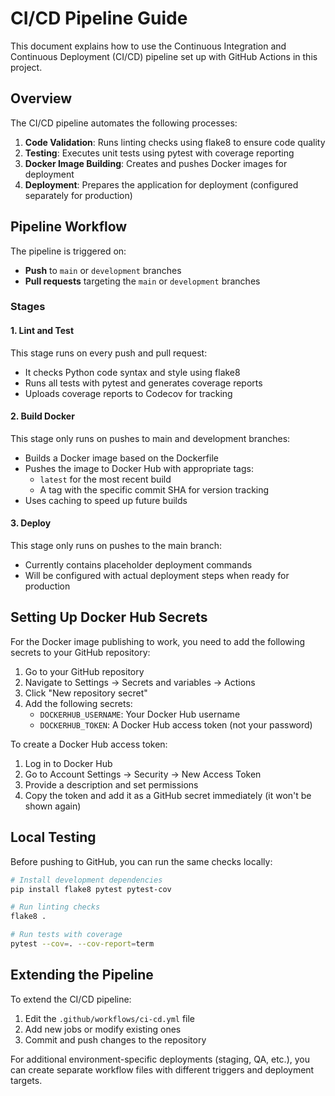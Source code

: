 # CI/CD Pipeline Guide

This document explains how to use the Continuous Integration and Continuous Deployment (CI/CD) pipeline set up with GitHub Actions in this project.

## Overview

The CI/CD pipeline automates the following processes:

1. **Code Validation**: Runs linting checks using flake8 to ensure code quality
2. **Testing**: Executes unit tests using pytest with coverage reporting
3. **Docker Image Building**: Creates and pushes Docker images for deployment
4. **Deployment**: Prepares the application for deployment (configured separately for production)

## Pipeline Workflow

The pipeline is triggered on:
- **Push** to `main` or `development` branches
- **Pull requests** targeting the `main` or `development` branches

### Stages

#### 1. Lint and Test
This stage runs on every push and pull request:
- It checks Python code syntax and style using flake8
- Runs all tests with pytest and generates coverage reports
- Uploads coverage reports to Codecov for tracking

#### 2. Build Docker
This stage only runs on pushes to main and development branches:
- Builds a Docker image based on the Dockerfile
- Pushes the image to Docker Hub with appropriate tags:
  - `latest` for the most recent build
  - A tag with the specific commit SHA for version tracking
- Uses caching to speed up future builds

#### 3. Deploy
This stage only runs on pushes to the main branch:
- Currently contains placeholder deployment commands
- Will be configured with actual deployment steps when ready for production

## Setting Up Docker Hub Secrets

For the Docker image publishing to work, you need to add the following secrets to your GitHub repository:

1. Go to your GitHub repository
2. Navigate to Settings → Secrets and variables → Actions
3. Click "New repository secret"
4. Add the following secrets:
   - `DOCKERHUB_USERNAME`: Your Docker Hub username
   - `DOCKERHUB_TOKEN`: A Docker Hub access token (not your password)

To create a Docker Hub access token:
1. Log in to Docker Hub
2. Go to Account Settings → Security → New Access Token
3. Provide a description and set permissions
4. Copy the token and add it as a GitHub secret immediately (it won't be shown again)

## Local Testing

Before pushing to GitHub, you can run the same checks locally:

```bash
# Install development dependencies
pip install flake8 pytest pytest-cov

# Run linting checks
flake8 .

# Run tests with coverage
pytest --cov=. --cov-report=term
```

## Extending the Pipeline

To extend the CI/CD pipeline:

1. Edit the `.github/workflows/ci-cd.yml` file
2. Add new jobs or modify existing ones
3. Commit and push changes to the repository

For additional environment-specific deployments (staging, QA, etc.), you can create separate workflow files with different triggers and deployment targets.
